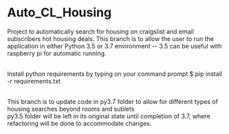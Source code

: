 # Auto_CL_Housing
Project to automatically search for housing on craigslist and email subscribers hot housing deals.
This branch is to allow the user to run the application in either Python 3.5 or 3.7 environment -- 3.5 can be useful with raspberry pi for automatic running.<br><br>

Install python requirements by typing on your command prompt $ pip install -r requirements.txt

<br>
This branch is to update code in py3.7 folder to allow for different types of housing searches beyond rooms and sublets<br>
py3.5 folder will be left in its original state until completion of 3.7, where refactoring will be done to accommodate changes.

